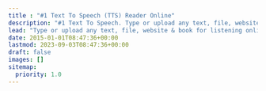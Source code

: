 ```yaml
---
title : "#1 Text To Speech (TTS) Reader Online"
description: "#1 Text To Speech. Type or upload any text, file, website & book for listening online, proofreading, reading-along or generating professional mp3 voice-overs."
lead: "Type or upload any text, file, website & book for listening online, proofreading, reading-along or generating professional mp3 voice-overs."
date: 2015-01-01T08:47:36+00:00
lastmod: 2023-09-03T08:47:36+00:00
draft: false
images: []
sitemap:
  priority: 1.0
---
```

